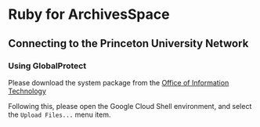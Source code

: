 # Ruby for ArchivesSpace

## Connecting to the Princeton University Network

### Using GlobalProtect

Please download the system package from the [Office of Information Technology](https://princeton.service-now.com/service?id=kb_article&sys_id=125a7bb11b6b4850435885d56b4bcb05#section4)

Following this, please open the Google Cloud Shell environment, and select the `Upload Files...` menu item.


